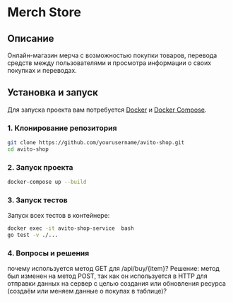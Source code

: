# Merch Store

## Описание

Онлайн-магазин мерча с возможностью покупки товаров, перевода средств между пользователями и просмотра информации о своих покупках и переводах.

## Установка и запуск

Для запуска проекта вам потребуется [Docker](https://www.docker.com/get-started) и [Docker Compose](https://docs.docker.com/compose/install/).

### 1. Клонирование репозитория

```bash
git clone https://github.com/yourusername/avito-shop.git
cd avito-shop
```

### 2. Запуск проекта

```bash
docker-compose up --build
```

### 3. Запуск тестов

Запуск всех тестов в контейнере:

```bash
docker exec -it avito-shop-service  bash
go test -v ./...
```
### 4. Вопросы и решения

почему используется метод GET для /api/buy/{item}?
Решение: метод был изменен на метод POST, так как он используется в HTTP для отправки данных на сервер с целью создания или обновления ресурса (создаём или меняем данные о покупах в таблице)?
